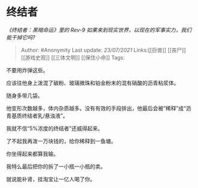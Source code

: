 # 终结者
*《终结者：黑暗命运》里的 Rev-9 如果来到现实世界，以现在的军事实力，我们能干掉它吗?*

> Author: #Anonymity
> Last update: *23/07/2021*
> Links:[[巨兽]] [[丧尸]] [[游戏史观]] [[三体文明]] [[保住小命]]
> Tags:

不要用炸弹这些。

应该往他身上泼混了碳粉、玻璃微珠和铂金粉末的混有硝酸的沥青粘浆体。

随身多带几袋。

他变形次数越多，体内杂质越多。没有有效的手段排出，他最后会被“稀释”成“沥青基质终结者乳/悬浊液”。

我就不信“5%浓度的终结者”还威得起来。

了不起我再泼一万块钱的，给你稀释到一鱼塘。

你坐得起来都算我输。

我特么最后把你的拆了一小瓶一小瓶的卖。

就说能补肾，挂淘宝让一亿人喝了你。
